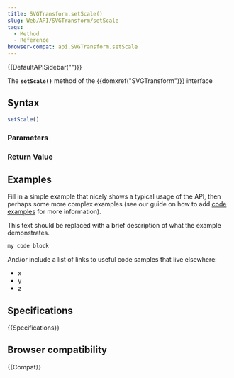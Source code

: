 ```yaml
---
title: SVGTransform.setScale()
slug: Web/API/SVGTransform/setScale
tags:
  - Method
  - Reference
browser-compat: api.SVGTransform.setScale
---
```

{{DefaultAPISidebar("")}}

The **`setScale()`** method of the {{domxref("SVGTransform")}} interface 

## Syntax

```js
setScale()
```

### Parameters



### Return Value



## Examples

Fill in a simple example that nicely shows a typical usage of the API, then perhaps some more complex examples (see our guide on how to add [code examples](/en-US/docs/MDN/Contribute/Structures/Code_examples) for more information).

This text should be replaced with a brief description of what the example demonstrates.

```js
my code block
```

And/or include a list of links to useful code samples that live elsewhere:

*   x
*   y
*   z

## Specifications

{{Specifications}}

## Browser compatibility

{{Compat}}

